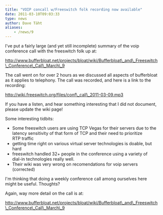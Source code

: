 ```yaml
---
title: "VOIP concall w/Freeswitch folk recording now available"
date: 2011-03-10T09:03:33
type: news
author: Dave Täht
aliases:
    - /news/9
---
```

I've put a fairly large (and yet still incomplete) summary of the voip
conference call with the freeswitch folk up at:

http://www.bufferbloat.net/projects/bloat/wiki/Bufferbloat\_and\_Freeswitch\_Conference\_Call\_March\_9

The call went on for over 2 hours as we discussed all aspects of
bufferbloat as it applies to telephony. The call was recorded, and here
is a link to the recording:

http://wiki.freeswitch.org/files/conf\_call\_2011-03-09.mp3

If you have a listen, and hear something interesting that I did not
document, please update the wiki page!

Some interesting tidbits:

-   Some freeswitch users are using TCP Vegas for their servers due to
    the\
    latency sensitivity of that form of TCP and their need to
    prioritize\
    RTP traffic
-   getting time right on various virtual server technologies is doable,
    but hard
-   freeswitch handled 32+ people in the conference using a variety of\
    dial-in technologies really well.
-   Their wiki was very wrong on recomendations for voip
    servers (corrected)

I'm thinking that doing a weekly conference call among ourselves here
might be useful. Thoughts?

Again, way more detail on the call is at:

http://www.bufferbloat.net/projects/bloat/wiki/Bufferbloat\_and\_Freeswitch\_Conference\_Call\_March\_9
